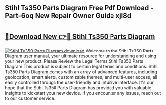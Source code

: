## Stihl Ts350 Parts Diagram Free Pdf Download - Part-6oq New Repair Owner Guide xjl8d

# <h2><a href="http://dfjgust.blite.top/?on=Stihl+Ts350+Parts+Diagram">🔗Download New 👉🔴 Stihl Ts350 Parts Diagram</a></h2>

[![Stihl Ts350 Parts Diagram download](https://i.imgur.com/lujVjoI.png)](http://dfjgust.blite.top/?on=Stihl+Ts350+Parts+Diagram)
Welcome to the Stihl Ts350 Parts Diagram user manual, your ultimate resource for understanding and using your new product. Please Review the Legal Terms Stihl Ts350 Parts Diagram This product is subject to certain legal terms and conditions. Stihl Ts350 Parts Diagram comes with an array of advanced features, including geolocation, smart alerts, customizable themes, and multi-user access, all easily controlled through the user-friendly and intuitive interface. It's our hope that the Stihl Ts350 Parts Diagram has provided you with valuable insights to kickstart your new device. If you encounter any issues, reach out to our customer service.
